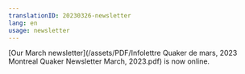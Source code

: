 ```yaml
---
translationID: 20230326-newsletter
lang: en
usage: newsletter
---
```

[Our March newsletter](/assets/PDF/Infolettre Quaker de mars, 2023 Montreal Quaker Newsletter March, 2023.pdf) is now online.
